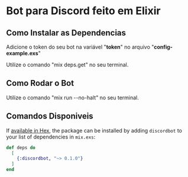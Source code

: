 # Bot para Discord feito em Elixir

## Como Instalar as Dependencias

Adicione o token do seu bot na variável "**token**" no arquivo "**config-example.exs**"

Utilize o comando "mix deps.get" no seu terminal.

## Como Rodar o Bot

Utilize o comando "mix run --no-halt" no seu terminal.

## Comandos Disponiveis

If [available in Hex](https://hex.pm/docs/publish), the package can be installed
by adding `discordbot` to your list of dependencies in `mix.exs`:

```elixir
def deps do
  [
    {:discordbot, "~> 0.1.0"}
  ]
end
```

